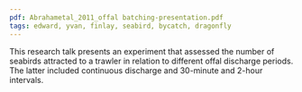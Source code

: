 ```yaml
---
pdf: Abrahametal_2011_offal batching-presentation.pdf
tags: edward, yvan, finlay, seabird, bycatch, dragonfly
---
```

This research talk presents an experiment that assessed the number of seabirds attracted to a trawler in relation to different offal discharge periods.  The latter included continuous discharge and 30-minute and 2-hour intervals.
